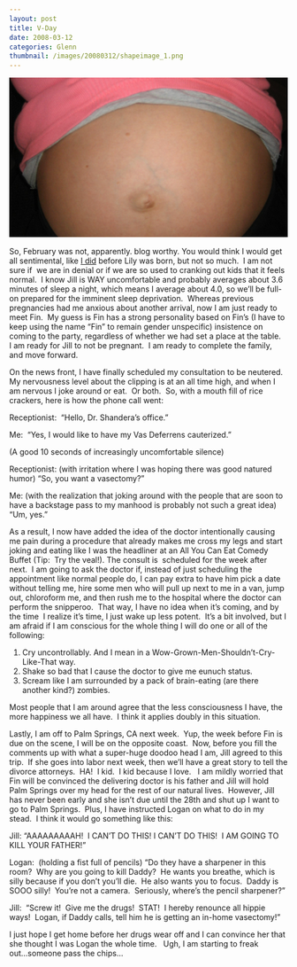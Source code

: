 ```yaml
---
layout: post
title: V-Day
date: 2008-03-12
categories: Glenn
thumbnail: /images/20080312/shapeimage_1.png
---
```


![Who's baking in there?](/images/20080312/shapeimage_1.png)

So, February was not, apparently. blog worthy. You would think I would get all sentimental, like [I did](/glenn/2006/04/07/life-before-tat/) before Lily was born, but not so much.  I am not sure if  we are in denial or if we are so used to cranking out kids that it feels normal.  I know Jill is WAY uncomfortable and probably averages about 3.6 minutes of sleep a night, which means I average about 4.0, so we’ll be full-on prepared for the imminent sleep deprivation.  Whereas previous pregnancies had me anxious about another arrival, now I am just ready to meet Fin.  My guess is Fin has a strong personality based on Fin’s (I have to keep using the name “Fin” to remain gender unspecific) insistence on coming to the party, regardless of whether we had set a place at the table.   I am ready for Jill to not be pregnant.  I am ready to complete the family, and move forward.

On the news front, I have finally scheduled my consultation to be neutered.  My nervousness level about the clipping is at an all time high, and when I am nervous I joke around or eat.  Or both.  So, with a mouth fill of rice crackers, here is how the phone call went:

Receptionist:  “Hello, Dr. Shandera’s office.”

Me:  “Yes, I would like to have my Vas Deferrens cauterized.”

(A good 10 seconds of increasingly uncomfortable silence)

Receptionist: (with irritation where I was hoping there was good natured humor) “So, you want a vasectomy?”

Me: (with the realization that joking around with the people that are soon to have a backstage pass to my manhood is probably not such a great idea) “Um, yes.”

As a result, I now have added the idea of the doctor intentionally causing me pain during a procedure that already makes me cross my legs and start joking and eating like I was the headliner at an All You Can Eat Comedy Buffet (Tip:  Try the veal!). The consult is  scheduled for the week after next.  I am going to ask the doctor if, instead of just scheduling the appointment like normal people do, I can pay extra to have him pick a date without telling me, hire some men who will pull up next to me in a van, jump out, chloroform me, and then rush me to the hospital where the doctor can perform the snipperoo.  That way, I have no idea when it’s coming, and by the time  I realize it’s time, I just wake up less potent.  It’s a bit involved, but I am afraid if I am conscious for the whole thing I will do one or all of the following:

1. Cry uncontrollably. And I mean in a Wow-Grown-Men-Shouldn’t-Cry-Like-That way.
2. Shake so bad that I cause the doctor to give me eunuch status.
3. Scream like I am surrounded by a pack of brain-eating (are there another kind?) zombies.

Most people that I am around agree that the less consciousness I have, the more happiness we all have.  I think it applies doubly in this situation.

Lastly, I am off to Palm Springs, CA next week.  Yup, the week before Fin is due on the scene, I will be on the opposite coast.  Now, before you fill the comments up with what a super-huge doodoo head I am, Jill agreed to this trip.  If she goes into labor next week, then we’ll have a great story to tell the divorce attorneys.  HA!  I kid.  I kid because I love.   I am mildly worried that Fin will be convinced the delivering doctor is his father and Jill will hold Palm Springs over my head for the rest of our natural lives.  However, Jill has never been early and she isn’t due until the 28th and shut up I want to go to Palm Springs.  Plus, I have instructed Logan on what to do in my stead.  I think it would go something like this:

Jill: “AAAAAAAAAH!  I CAN’T DO THIS! I CAN’T DO THIS!  I AM GOING TO KILL YOUR FATHER!”

Logan:  (holding a fist full of pencils) “Do they have a sharpener in this room?  Why are you going to kill Daddy?  He wants you breathe, which is silly because if you don’t you’ll die.  He also wants you to focus.  Daddy is SOOO silly!  You’re not a camera.  Seriously, where’s the pencil sharpener?”

Jill:  “Screw it!  Give me the drugs!  STAT!  I hereby renounce all hippie ways!  Logan, if Daddy calls, tell him he is getting an in-home vasectomy!”

I just hope I get home before her drugs wear off and I can convince her that she thought I was Logan the whole time.   Ugh, I am starting to freak out...someone pass the chips...
